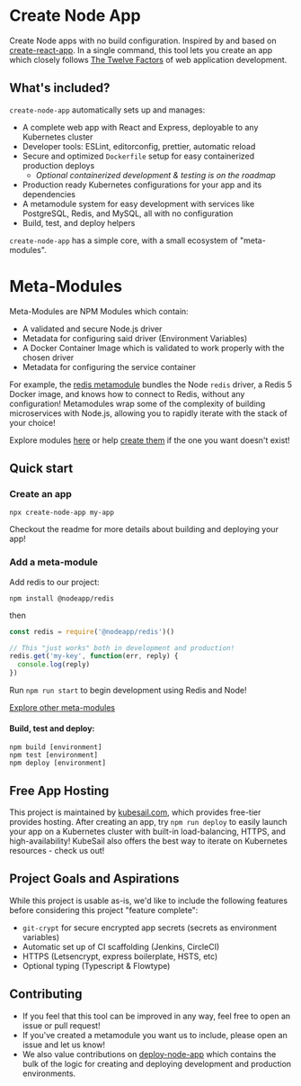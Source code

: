 # Create Node App

Create Node apps with no build configuration. Inspired by and based on [create-react-app](https://github.com/facebook/create-react-app). In a single command, this tool lets you create an app which closely follows [The Twelve Factors](https://12factor.net) of web application development.

## What's included?

`create-node-app` automatically sets up and manages:

- A complete web app with React and Express, deployable to any Kubernetes cluster
- Developer tools: ESLint, editorconfig, prettier, automatic reload
- Secure and optimized `Dockerfile` setup for easy containerized production deploys
  - _Optional containerized development & testing is on the roadmap_
- Production ready Kubernetes configurations for your app and its dependencies
- A metamodule system for easy development with services like PostgreSQL, Redis, and MySQL, all with no configuration
- Build, test, and deploy helpers

`create-node-app` has a simple core, with a small ecosystem of "meta-modules".

# Meta-Modules

Meta-Modules are NPM Modules which contain:

- A validated and secure Node.js driver
- Metadata for configuring said driver (Environment Variables)
- A Docker Container Image which is validated to work properly with the chosen driver
- Metadata for configuring the service container

For example, the [redis metamodule](https://github.com/nodeapp-metamodules/redis) bundles the Node `redis` driver, a Redis 5 Docker image, and knows how to connect to Redis, without any configuration! Metamodules wrap some of the complexity of building microservices with Node.js, allowing you to rapidly iterate with the stack of your choice!

Explore modules [here](https://github.com/nodeapp-metamodules) or help [create them](#contributing) if the one you want doesn't exist!

## Quick start

### Create an app

    npx create-node-app my-app

Checkout the readme for more details about building and deploying your app!

### Add a meta-module

Add redis to our project:

    npm install @nodeapp/redis

then

```js
const redis = require('@nodeapp/redis')()

// This "just works" both in development and production!
redis.get('my-key', function(err, reply) {
  console.log(reply)
})
```

Run `npm run start` to begin development using Redis and Node!

[Explore other meta-modules](https://github.com/nodeapp-metamodules)

#### Build, test and deploy:

    npm build [environment]
    npm test [environment]
    npm deploy [environment]

## Free App Hosting

This project is maintained by [kubesail.com](kubesail.com), which provides free-tier provides hosting. After creating an app, try `npm run deploy` to easily launch your app on a Kubernetes cluster with built-in load-balancing, HTTPS, and high-availability! KubeSail also offers the best way to iterate on Kubernetes resources - check us out!

## Project Goals and Aspirations

While this project is usable as-is, we'd like to include the following features before considering this project "feature complete":

- `git-crypt` for secure encrypted app secrets (secrets as environment variables)
- Automatic set up of CI scaffolding (Jenkins, CircleCI)
- HTTPS (Letsencrypt, express boilerplate, HSTS, etc)
- Optional typing (Typescript & Flowtype)

## Contributing

- If you feel that this tool can be improved in any way, feel free to open an issue or pull request!
- If you've created a metamodule you want us to include, please open an issue and let us know!
- We also value contributions on [deploy-node-app](https://github.com/kubesail/deploy-node-app) which contains the bulk of the logic for creating and deploying development and production environments.

